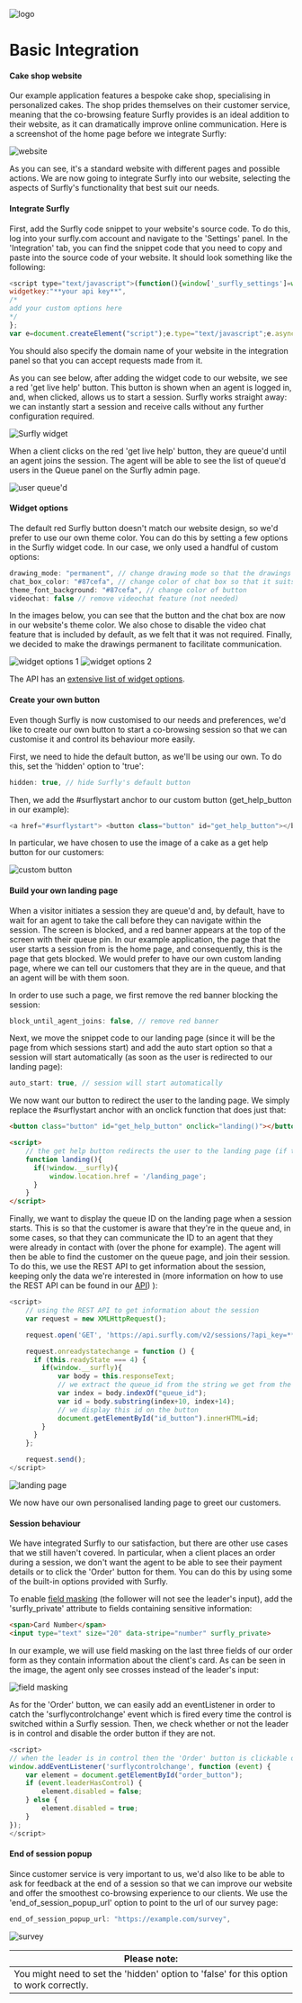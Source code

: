 ![logo](../images/logosmall.png)

# Basic Integration

<a name="website"></a>
#### Cake shop website

Our example application features a bespoke cake shop, specialising in personalized cakes. The shop prides themselves on their customer service, meaning that the co-browsing feature Surfly provides is an ideal addition to their website, as it can dramatically improve online communication. 
Here is a screenshot of the home page before we integrate Surfly:

![website](https://raw.githubusercontent.com/MathildeJ/Fantasy_Bakes/master/static/s1.png)

As you can see, it's a standard website with different pages and possible actions. 
We are now going to integrate Surfly into our website, selecting the aspects of Surfly's functionality that best suit our needs.


<a name="integrate"></a>
#### Integrate Surfly 

First, add the Surfly code snippet to your website's source code. To do this, log into your surfly.com account and navigate to the 'Settings' panel. In the 'Integration' tab, you can find the snippet code that you need to copy and paste into the source code of your website.
It should look something like the following:
``` javascript
<script type="text/javascript">(function(){window['_surfly_settings']=window['_surfly_settings']||{
widgetkey:"**your api key**",
/*
add your custom options here
*/
};
var e=document.createElement("script");e.type="text/javascript";e.async=!0;e.src="https://surfly.com/static/js/widget.js";var n=document.getElementsByTagName("script")[0];n.parentNode.insertBefore(e,n); })();</script>
```

You should also specify the domain name of your website in the integration panel so that you can accept requests made from it.


As you can see below, after adding the widget code to our website, we see a red 'get live help' button. This button is shown when an agent is logged in, and, when clicked, allows us to start a session. Surfly works straight away: we can instantly start a session and receive calls without any further configuration required. 

![Surfly widget](https://raw.githubusercontent.com/MathildeJ/Fantasy_Bakes/master/static/sfbutton.png)

When a client clicks on the red 'get live help' button, they are queue'd until an agent joins the session. The agent will be able to see the list of queue'd users in the Queue panel on the Surfly admin page.

![user queue'd](https://raw.githubusercontent.com/MathildeJ/Fantasy_Bakes/master/static/s3.png)


<a name="widget"></a>
#### Widget options

The default red Surfly button doesn't match our website design, so we'd prefer to use our own theme color. You can do this by setting a few options in the Surfly widget code.
In our case, we only used a handful of custom options:
``` javascript
drawing_mode: "permanent", // change drawing mode so that the drawings last
chat_box_color: "#87cefa", // change color of chat box so that it suits our website's theme
theme_font_background: "#87cefa", // change color of button 
videochat: false // remove videochat feature (not needed)
```
In the images below, you can see that the button and the chat box are now in our website's theme color. We also chose to disable the video chat feature that is included by default, as we felt that it was not required. Finally, we decided to make the drawings permanent to facilitate communication.

![widget options 1](https://raw.githubusercontent.com/MathildeJ/Fantasy_Bakes/master/static/blue-button.png) ![widget options 2](https://raw.githubusercontent.com/MathildeJ/Fantasy_Bakes/master/static/s5.png)

The API has an [extensive list of widget options](../widget_options/reference.md).


<a name="start_button"></a>
#### Create your own button

Even though Surfly is now customised to our needs and preferences, we'd like to create our own button to start a co-browsing session so that we can customise it and control its behaviour more easily.

First, we need to hide the default button, as we'll be using our own. To do this, set the 'hidden' option to 'true':
``` javascript
hidden: true, // hide Surfly's default button
```
Then, we add the #surflystart anchor to our custom button (get_help_button in our example):
``` javascript
<a href="#surflystart"> <button class="button" id="get_help_button"></button></a>
```
In particular, we have chosen to use the image of a cake as a get help button for our customers:

![custom button](https://raw.githubusercontent.com/MathildeJ/Fantasy_Bakes/master/static/s6-zoom.png)


<a name="landing"></a>
#### Build your own landing page

When a visitor initiates a session they are queue'd and, by default, have to wait for an agent to take the call before they can navigate within the session. The screen is blocked, and a red banner appears at the top of the screen with their queue pin. In our example application, the page that the user starts a session from is the home page, and consequently, this is the page that gets blocked. We would prefer to have our own custom landing page, where we can tell our customers that they are in the queue, and that an agent will be with them soon. 

In order to use such a page, we first remove the red banner blocking the session:
``` javascript
block_until_agent_joins: false, // remove red banner
```
Next, we move the snippet code to our landing page (since it will be the page from which sessions start) and add the auto start option so that a session will start automatically (as soon as the user is redirected to our landing page):
``` javascript
auto_start: true, // session will start automatically
```
We now want our button to redirect the user to the landing page. We simply replace the #surflystart anchor with an onclick function that does just that:

``` html
<button class="button" id="get_help_button" onclick="landing()"></button>

<script>
    // the get help button redirects the user to the landing page (if they're not already in a session)
    function landing(){
      if(!window.__surfly){
          window.location.href = '/landing_page';
      }
    }
</script>
```
Finally, we want to display the queue ID on the landing page when a session starts. This is so that the customer is aware that they're in the queue and, in some cases, so that they can communicate the ID to an agent that they were already in contact with (over the phone for example). The agent will then be able to find the customer on the queue page, and join their session. To do this, we use the REST API to get information about the session, keeping only the data we're interested in (more information on how to use the REST API can be found in our [API](../widget_options/widget_options.md)) ):
``` javascript
<script>
 	// using the REST API to get information about the session
	var request = new XMLHttpRequest();

	request.open('GET', 'https://api.surfly.com/v2/sessions/?api_key=**your api key**&active_session=true');

	request.onreadystatechange = function () {
	  if (this.readyState === 4) {
	    if(window.__surfly){
		    var body = this.responseText; 
		    // we extract the queue_id from the string we get from the request
		    var index = body.indexOf("queue_id");
		    var id = body.substring(index+10, index+14);
		    // we display this id on the button
		    document.getElementById("id_button").innerHTML=id;
	    }
	  }
	};

	request.send();
</script>
```
![landing page](https://raw.githubusercontent.com/MathildeJ/Fantasy_Bakes/master/static/landing_page_flow.gif)

We now have our own personalised landing page to greet our customers.


<a name="session"></a>
#### Session behaviour

We have integrated Surfly to our satisfaction, but there are other use cases that we still haven't covered. In particular, when a client places an order during a session, we don't want the agent to be able to see their payment details or to click the 'Order' button for them. 
You can do this by using some of the built-in options provided with Surfly.

To enable [field masking](../introduction/integration_options.md/#field_masking) (the follower will not see the leader's input), add the 'surfly_private' attribute to fields containing sensitive information:
``` html
<span>Card Number</span>
<input type="text" size="20" data-stripe="number" surfly_private>
```
In our example, we will use field masking on the last three fields of our order form as they contain information about the client's card. As can be seen in the image, the agent only see crosses instead of the leader's input:

![field masking](https://raw.githubusercontent.com/MathildeJ/Fantasy_Bakes/master/static/s8.png)

As for the 'Order' button, we can easily add an eventListener in order to catch the 'surflycontrolchange' event which is fired every time the control is switched within a Surfly session. Then, we check whether or not the leader is in control and disable the order button if they are not.
``` javascript
<script>
// when the leader is in control then the 'Order' button is clickable otherwise, it is disabled
window.addEventListener('surflycontrolchange', function (event) {
    var element = document.getElementById("order_button");
    if (event.leaderHasControl) {
        element.disabled = false;
    } else {
        element.disabled = true;
    }
});
</script>
```


<a name="popup"></a>
#### End of session popup

Since customer service is very important to us, we'd also like to be able to ask for feedback at the end of a session so that we can improve our website and offer the smoothest co-browsing experience to our clients.
We use the 'end_of_session_popup_url' option to point to the url of our survey page:
``` javascript
end_of_session_popup_url: "https://example.com/survey",
```

![survey](https://raw.githubusercontent.com/MathildeJ/Fantasy_Bakes/master/static/s9.png)

| Please note: | 
| ------------- |
| You might need to set the 'hidden' option to 'false' for this option to work correctly.| 
